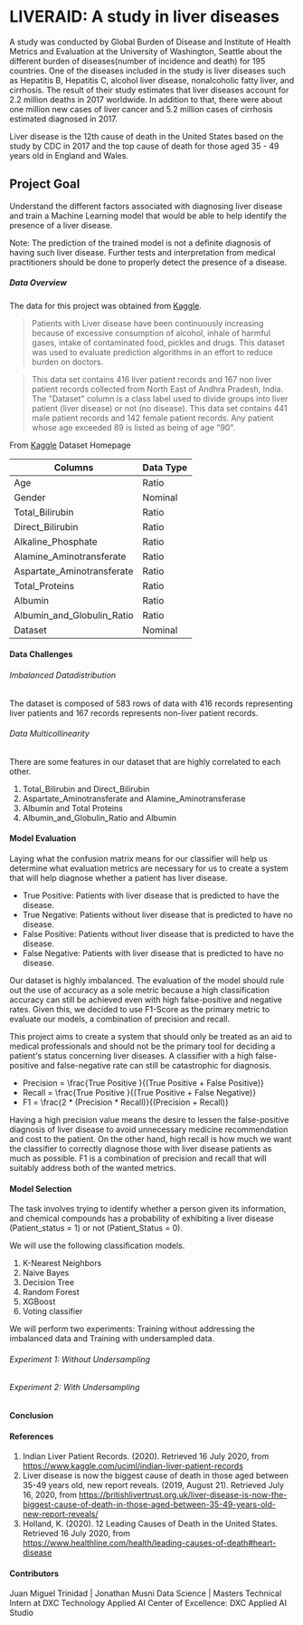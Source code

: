 # LIVERAID: A study in liver diseases

A study was conducted by Global Burden of Disease and Institute of Health Metrics and Evaluation at the University of Washington, Seattle about the different burden of diseases(number of incidence and death) for 195 countries. One of the diseases included in the study is liver diseases such as Hepatitis B, Hepatitis C, alcohol liver disease, nonalcoholic fatty liver, and cirrhosis. The result of their study estimates that liver diseases account for 2.2 million deaths in 2017 worldwide. In addition to that, there were about one million new cases of liver cancer and 5.2 million cases of cirrhosis estimated diagnosed in 2017.

Liver disease is the 12th cause of death in the United States based on the study by CDC in 2017 and the top cause of death for those aged 35 - 49 years old in England and Wales.


## Project Goal
Understand the different factors associated with diagnosing liver disease and train a Machine Learning model that would be able to help identify the presence of a liver disease.

Note: The prediction of the trained model is not a definite diagnosis of having such liver disease. Further tests and interpretation from medical practitioners should be done to properly detect the presence of a disease.

##### Data Overview
The data for this project was obtained from [Kaggle](https://www.kaggle.com/uciml/indian-liver-patient-records).

> Patients with Liver disease have been continuously increasing because of excessive consumption of alcohol, inhale of harmful gases, intake of contaminated food, pickles and drugs. This dataset was used to evaluate prediction algorithms in an effort to reduce burden on doctors.

>This data set contains 416 liver patient records and 167 non liver patient records collected from North East of Andhra Pradesh, India. The "Dataset" column is a class label used to divide groups into liver patient (liver disease) or not (no disease). This data set contains 441 male patient records and 142 female patient records.
Any patient whose age exceeded 89 is listed as being of age "90".

From [Kaggle](https://www.kaggle.com/uciml/indian-liver-patient-records) Dataset Homepage

| Columns                    | Data Type   |
|----------------------------|-------------|
| Age                        | Ratio     |
| Gender                     | Nominal |
| Total_Bilirubin            | Ratio            |
| Direct_Bilirubin           | Ratio            |
| Alkaline_Phosphate         | Ratio            |
| Alamine_Aminotransferate   | Ratio            |
| Aspartate_Aminotransferate | Ratio            |
| Total_Proteins             | Ratio            |
| Albumin                    | Ratio            |
| Albumin_and_Globulin_Ratio | Ratio            |
| Dataset                    | Nominal            |

#### Data Challenges
###### Imbalanced Datadistribution
The dataset is composed of 583 rows of data with 416 records representing liver patients and 167 records represents non-liver patient records. 

###### Data Multicollinearity
There are some features in our dataset that are highly correlated to each other.
1. Total_Bilirubin and Direct_Bilirubin
2. Aspartate_Aminotransferate and Alamine_Aminotransferase
3. Albumin and Total Proteins
4. Albumin_and_Globulin_Ratio and Albumin

#### Model Evaluation
Laying what the confusion matrix means for our classifier will help us determine what evaluation metrics are necessary for us to create a system that will help diagnose whether a patient has liver disease.

* True Positive: Patients with liver disease that is predicted to have the disease.
* True Negative: Patients without liver disease that is predicted to have no disease.
* False Positive: Patients without liver disease that is predicted to have the disease.
* False Negative: Patients with liver disease that is predicted to have no disease.

Our dataset is highly imbalanced. The evaluation of the model should rule out the use of accuracy as a sole metric because a high classification accuracy can still be achieved even with high false-positive and negative rates. Given this, we decided to use F1-Score as the primary metric to evaluate our models, a combination of precision and recall.

This project aims to create a system that should only be treated as an aid to medical professionals and should not be the primary tool for deciding a patient's status concerning liver diseases. A classifier with a high false-positive and false-negative rate can still be catastrophic for diagnosis.

* Precision =  \frac{True Positive }{(True Positive + False Positive)}
* Recall =  \frac{True Positive }{(True Positive + False Negative)}
* F1 =  \frac{2 * (Precision * Recall)}{(Precision + Recall)}

Having a high precision value means the desire to lessen the false-positive diagnosis of liver disease to avoid unnecessary medicine recommendation and cost to the patient. On the other hand, high recall is how much we want the classifier to correctly diagnose those with liver disease patients as much as possible. F1 is a combination of precision and recall that will suitably address both of the wanted metrics.

#### Model Selection
The task involves trying to identify whether a person given its information, and chemical compounds has a probability of exhibiting a liver disease (Patient_status = 1) or not (Patient_Status = 0).

We will use the following classification models.

1. K-Nearest Neighbors
2. Naive Bayes
3. Decision Tree
4. Random Forest
5. XGBoost
6. Voting classifier

We will perform two experiments: Training without addressing the imbalanced data and Training with undersampled data.

###### Experiment 1: Without Undersampling

###### Experiment 2: With Undersampling

#### Conclusion



#### References
1. Indian Liver Patient Records. (2020). Retrieved 16 July 2020, from https://www.kaggle.com/uciml/indian-liver-patient-records
2. Liver disease is now the biggest cause of death in those aged between 35-49 years old, new report reveals. (2019, August 21). Retrieved July 16, 2020, from https://britishlivertrust.org.uk/liver-disease-is-now-the-biggest-cause-of-death-in-those-aged-between-35-49-years-old-new-report-reveals/
3. Holland, K. (2020). 12 Leading Causes of Death in the United States. Retrieved 16 July 2020, from https://www.healthline.com/health/leading-causes-of-death#heart-disease

#### Contributors
Juan Miguel Trinidad | Jonathan Musni
Data Science | Masters Technical Intern at DXC Technology Applied AI Center of Excellence: DXC Applied AI Studio
